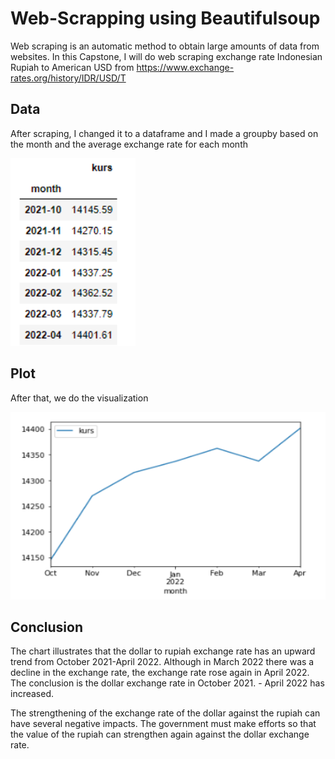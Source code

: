 # Web-Scrapping using Beautifulsoup

Web scraping is an automatic method to obtain large amounts of data from websites. In this Capstone, I will do web scraping exchange rate Indonesian Rupiah to American USD from https://www.exchange-rates.org/history/IDR/USD/T

## Data 

After scraping, I changed it to a dataframe and I made a groupby based on the month and the average exchange rate for each month

<img src="assets/data.png" width="200" height="300">


## Plot
After that, we do the visualization

<img src="assets/plot.png" width="600" height="300">

## Conclusion

The chart illustrates that the dollar to rupiah exchange rate has an upward trend from October 2021-April 2022. Although in March 2022 there was a decline in the exchange rate, the exchange rate rose again in April 2022. The conclusion is the dollar exchange rate in October 2021. - April 2022 has increased.

The strengthening of the exchange rate of the dollar against the rupiah can have several negative impacts. The government must make efforts so that the value of the rupiah can strengthen again against the dollar exchange rate.
